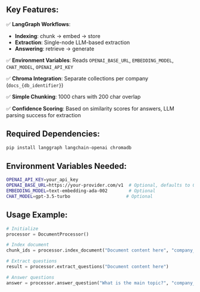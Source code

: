 ## **Key Features:**

✅ **LangGraph Workflows**: 
- **Indexing**: chunk → embed → store
- **Extraction**: Single-node LLM-based extraction  
- **Answering**: retrieve → generate

✅ **Environment Variables**: Reads `OPENAI_BASE_URL`, `EMBEDDING_MODEL`, `CHAT_MODEL`, `OPENAI_API_KEY`

✅ **Chroma Integration**: Separate collections per company (`docs_{db_identifier}`)

✅ **Simple Chunking**: 1000 chars with 200 char overlap

✅ **Confidence Scoring**: Based on similarity scores for answers, LLM parsing success for extraction

## **Required Dependencies:**
```bash
pip install langgraph langchain-openai chromadb
```

## **Environment Variables Needed:**
```bash
OPENAI_API_KEY=your_api_key
OPENAI_BASE_URL=https://your-provider.com/v1  # Optional, defaults to OpenAI
EMBEDDING_MODEL=text-embedding-ada-002        # Optional
CHAT_MODEL=gpt-3.5-turbo                     # Optional
```

## **Usage Example:**
```python
# Initialize
processor = DocumentProcessor()

# Index document
chunk_ids = processor.index_document("Document content here", "company_123")

# Extract questions  
result = processor.extract_questions("Document content here")

# Answer questions
answer = processor.answer_question("What is the main topic?", "company_123")
```
